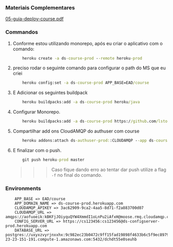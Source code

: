 ### Materiais Complementares

[05-guia-deploy-course.pdf](./05-guia-deploy-course.pdf)


### Commandos

1. Conforme estou utilizando monorepo, após eu criar o aplicativo com o comando:
    ```cmd
        heroku create -a ds-course-prod --remote heroku-prod
    ```
2. preciso rodar o seguinte comando para configurar o path do MS que eu criei
    ```cmd
        heroku config:set -a ds-course-prod APP_BASE=EAD/course
    ```
3. E Adicionar os seguintes buildpack
    ```cmd
        heroku buildpacks:add -a ds-course-prod heroku/java
    ```
4. Configurar Monorepo.
    ```cmd
        heroku buildpacks:add -a ds-course-prod https://github.com/lstoll/heroku-buildpack-monorepo -i 1
    ```
5. Compartilhar add ons CloudAMQP do authuser com course
    ```cmd
        heroku addons:attach ds-authuser-prod::CLOUDAMQP --app ds-course-prod
    ```
6. E finalizar com o push.
    ```cmd
        git push heroku-prod master
    ```
    >>> Caso fique dando erro ao tentar dar push utilize a flag ```-f``` no final do comando.

### Environments

```
    APP_BASE => EAD/course
    APP_DOMAIN_NAME => ds-course-prod.herokuapp.com
    CLOUDAMQP_APIKEY => 3ac62909-9ca2-4aa5-8d71-f2a883700d07
    CLOUDAMQP_URL => amqps://aofuoeik:kBKFjJOiyquQYW4XmmdI1oLnPu2iAfxH@moose.rmq.cloudamqp.com/aofuoeik
    CONFIG_SERVER_URL => https://cs123456:cs123456@ds-configserver-prod.herokuapp.com
    DATABASE_URL => postgres://uxyxzvyrjnxxhx:9c982ec23b0472c9ff15fad19898f4633b6c5f9ec897926f4d63572935212d1c@ec2-23-23-151-191.compute-1.amazonaws.com:5432/dchdt55e0seuhb
```